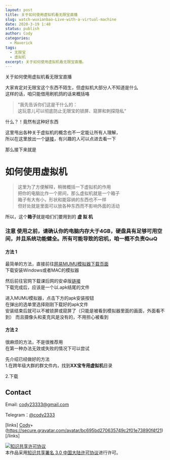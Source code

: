 ```yaml
---
layout: post
title: 关于如何使用虚拟机看无限宝直播
slug: watch-wuxianbao-Live-with-a-virtual-machine
date: 2020-3-19 1:48
status: publish
author: Cody
categories: 
  - Maverick
tags:
  - 无限宝
  - 虚拟机
excerpt: 关于如何使用虚拟机看无限宝直播。
---
```


关于如何使用虚拟机看无限宝直播

大家肯定对无限宝这个东西不陌生，但虚拟机大部分人不知道是什么  
这样的话，咱只能借用刷机鸽的话来概括咯
>”我先告诉你们这是干什么的：  
这玩意儿可以彻底防止无限宝的锁屏、窥屏和刺探隐私“

什么？！竟然有这种好东西

这里甩出各种关于虚拟机的概念也不一定能让所有人理解，  
所以在这里放出一个[链接](https://www.baidu.com/)，有兴趣的人可以点进去看一下

那么接下来就是  
# 如何使用虚拟机  
>这里为了方便解释，稍微概括一下虚拟机的作用  
把你的电脑比作一个房间，那么虚拟机就是一个箱子  
箱子有大有小，形状和能容纳的东西也不一样  
但好处就是里面可以放各种东西而不影响外面的活动  

所以，这个**箱子**就是咱们们要用到的 **虚 拟 机**  
### 注意 使用之前，请确认你的电脑内存大于4GB，硬盘具有足够可用空间，并且系统功能健全。所有可能导致的宕机，咱一概不负责QωQ  
#### 方法 1  
最简单的方法，直接前往[网易MUMU模拟器下载页面](http://mumu.163.com/)  
下载安装Windows或者MAC的模拟器

然后前往官网下载课后网的安卓版[链接](https://www.kehou.com/charactFunction.htm)  
下载完成后，应该是一个以.apk结尾的文件

进入MUMU模拟器，点击下方的apk安装按钮  
在弹出的选单里选择刚刚下载好的apk文件  
安装结束后就可以不被锁屏或窥屏了（只能是被看到模拟器里面的画面，外面看不到）
而且摄像头和麦克风是没有的，不用担心被看到

#### 方法 2
很麻烦的方法，不是很推荐用  
在第一种办法无效或失败的情况下可以尝试

先介绍已经做好的方法  
1.在跨年级大群的群文件内，找到**XX宝专用虚拟机**目录

2.下载


## Contact

Email: cody23333@gmail.com

Telegram：[@cody2333](https://t.me/cody2333)

[links]
[Cody](https://blog.codynet.work)+(https://secure.gravatar.com/avatar/bc695bd270635749c2f01e73890f4f21)
[/links]


<a rel="license" href="http://creativecommons.org/licenses/by/3.0/cn/"><img alt="知识共享许可协议" style="border-width:0" src="https://i.creativecommons.org/l/by/3.0/cn/88x31.png" /></a><br />本作品采用<a rel="license" href="http://creativecommons.org/licenses/by/3.0/cn/">知识共享署名 3.0 中国大陆许可协议</a>进行许可。
